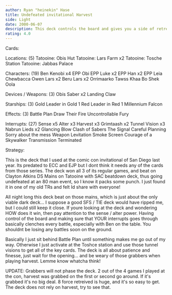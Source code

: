 ```yaml
---
author: Ryan "heinekin" Hase
title: Undefeated invitational Harvest
side: Light
date: 2000-06-07
description: This deck controls the board and gives you a side of retreival to sit back on
rating: 4.0
---
```

Cards: 

Locations: (5)
Tatooine: Obis Hut
Tatooine: Lars Farm x2
Tatooine: Tosche Station
Tatooine: Jabbas Palace

Characters: (19)
Ben Kenobi x4
EPP Obi
EPP Luke x2
EPP Han x2
EPP Leia
Chewbacca
Owen Lars x2
Beru Lars x2
Orrimaarko
Tawss Khaa
Bo Shek
Oola

Devices / Weapons: (3)
Obis Saber x2
Landing Claw

Starships:  (3)
Gold Leader in Gold 1
Red Leader in Red 1
Millennium Falcon

Effects:  (3)
Battle Plan
Draw Their Fire
Uncontrollable Fury

Interrupts:  (27)
Sense x5
Alter x3
Harvest x3
Grimtaash x2
Tunnel Vision x3
Nabrun Lieds x2
Glancing Blow
Clash of Sabers
The Signal
Careful Planning
Sorry about the mess
Weapon Levitation
Smoke Screen
Courage of a Skywalker
Transmission Terminated


Strategy: 

This is the deck that I used at the comic con invitational of San Diego last year.  Its predated to ECC and EJP but I dont think it needs any of the cards from those series.  The deck won all 3 of its regular games, and beat on Clayton Atkins DS Mains on Tatooine with SAC beatdown deck, thus going undefeated at an 80 man event, so I know it packs some punch.  I just found it in one of my old TRs and felt Id share with everyone!

All night long this deck beat on those mains, which is just about the only viable dark deck... I suppose a good SFS / TIE deck would have ripped me, but I could still keep it close.  If youre looking at the deck and wondering HOW does it win, then pay attention to the sense / alter power.  Having control of the board and making sure that YOUR interrupts goes through basically clenches every battle, especially with Ben on the table.  You shouldnt be losing any battles soon on the ground.

Basically I just sit behind Battle Plan until something makes me go out of my way.  Otherwise I just activate at the Toshce station and use those tunnel visions to get all of the key cards.  The deck is all about patience and finesse, just wait for the opening... and be weary of those grabbers when playing harvest.  Lemme know whatcha think!


UPDATE:  Grabbers will not phase the deck.  2 out of the 4 games I played at the con, harvest was grabbed on the first or second go around.  If it's grabbed it's no big deal.  8 force retreived is huge, and it's so easy to get.	The deck does not rely on harvest, try to see that. 